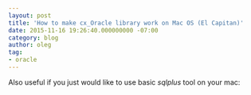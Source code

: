 ```yaml
---
layout: post
title: 'How to make cx_Oracle library work on Mac OS (El Capitan)'
date: 2015-11-16 19:26:40.000000000 -07:00
category: blog
author: oleg
tag:
- oracle
---
```

Also useful if you just would like to use basic *sqlplus* tool on your mac:

<script src="https://gist.github.com/kubo/8a45c653d06040c30135.js"></script>
